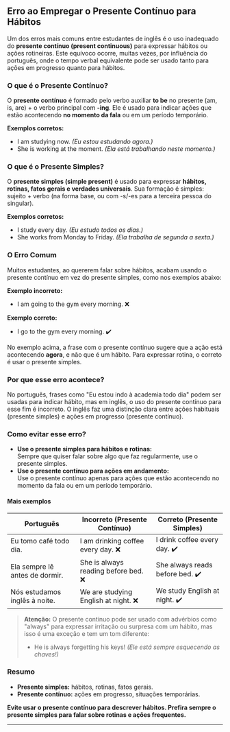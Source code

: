 
## Erro ao Empregar o Presente Contínuo para Hábitos

Um dos erros mais comuns entre estudantes de inglês é o uso inadequado do **presente contínuo (present continuous)** para expressar hábitos ou ações rotineiras. Este equívoco ocorre, muitas vezes, por influência do português, onde o tempo verbal equivalente pode ser usado tanto para ações em progresso quanto para hábitos.

### O que é o Presente Contínuo?

O **presente contínuo** é formado pelo verbo auxiliar **to be** no presente (am, is, are) + o verbo principal com **-ing**. Ele é usado para indicar ações que estão acontecendo **no momento da fala** ou em um período temporário.

**Exemplos corretos:**
- I am studying now. *(Eu estou estudando agora.)*
- She is working at the moment. *(Ela está trabalhando neste momento.)*

### O que é o Presente Simples?

O **presente simples (simple present)** é usado para expressar **hábitos, rotinas, fatos gerais e verdades universais**. Sua formação é simples: sujeito + verbo (na forma base, ou com -s/-es para a terceira pessoa do singular).

**Exemplos corretos:**
- I study every day. *(Eu estudo todos os dias.)*
- She works from Monday to Friday. *(Ela trabalha de segunda a sexta.)*

### O Erro Comum

Muitos estudantes, ao quererem falar sobre hábitos, acabam usando o presente contínuo em vez do presente simples, como nos exemplos abaixo:

**Exemplo incorreto:**
- I am going to the gym every morning. ❌

**Exemplo correto:**
- I go to the gym every morning. ✔️

No exemplo acima, a frase com o presente contínuo sugere que a ação está acontecendo **agora**, e não que é um hábito. Para expressar rotina, o correto é usar o presente simples.

### Por que esse erro acontece?

No português, frases como "Eu estou indo à academia todo dia" podem ser usadas para indicar hábito, mas em inglês, o uso do presente contínuo para esse fim é incorreto. O inglês faz uma distinção clara entre ações habituais (presente simples) e ações em progresso (presente contínuo).

### Como evitar esse erro?

- **Use o presente simples para hábitos e rotinas:**  
  Sempre que quiser falar sobre algo que faz regularmente, use o presente simples.
- **Use o presente contínuo para ações em andamento:**  
  Use o presente contínuo apenas para ações que estão acontecendo no momento da fala ou em um período temporário.

#### Mais exemplos

| Português                        | Incorreto (Presente Contínuo)         | Correto (Presente Simples)         |
|-----------------------------------|---------------------------------------|------------------------------------|
| Eu tomo café todo dia.            | I am drinking coffee every day. ❌    | I drink coffee every day. ✔️       |
| Ela sempre lê antes de dormir.    | She is always reading before bed. ❌  | She always reads before bed. ✔️    |
| Nós estudamos inglês à noite.     | We are studying English at night. ❌  | We study English at night. ✔️      |

> **Atenção:** O presente contínuo pode ser usado com advérbios como "always" para expressar irritação ou surpresa com um hábito, mas isso é uma exceção e tem um tom diferente:
> - He is always forgetting his keys! *(Ele está sempre esquecendo as chaves!)*

### Resumo

- **Presente simples:** hábitos, rotinas, fatos gerais.
- **Presente contínuo:** ações em progresso, situações temporárias.

**Evite usar o presente contínuo para descrever hábitos. Prefira sempre o presente simples para falar sobre rotinas e ações frequentes.**

---
```